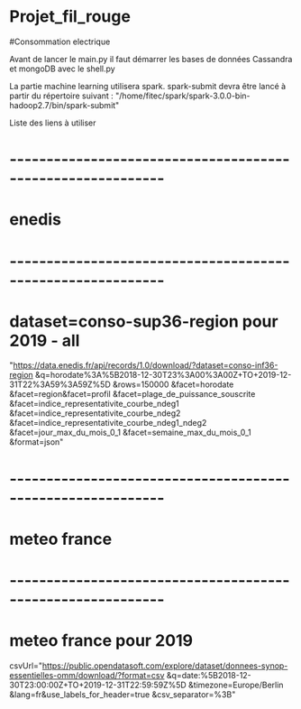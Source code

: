 # Projet_fil_rouge
#Consommation electrique

Avant de lancer le main.py il faut démarrer les bases de données Cassandra et mongoDB avec le shell.py

La partie machine learning utilisera spark. 
spark-submit devra être lancé à partir du répertoire suivant :
"/home/fitec/spark/spark-3.0.0-bin-hadoop2.7/bin/spark-submit"


Liste des liens à utiliser

# -----------------------------------------------------------
#          enedis
# -----------------------------------------------------------

# dataset=conso-sup36-region pour 2019 - all

"https://data.enedis.fr/api/records/1.0/download/?dataset=conso-inf36-region
&q=horodate%3A%5B2018-12-30T23%3A00%3A00Z+TO+2019-12-31T22%3A59%3A59Z%5D
&rows=150000
&facet=horodate
&facet=region&facet=profil
&facet=plage_de_puissance_souscrite
&facet=indice_representativite_courbe_ndeg1
&facet=indice_representativite_courbe_ndeg2
&facet=indice_representativite_courbe_ndeg1_ndeg2
&facet=jour_max_du_mois_0_1
&facet=semaine_max_du_mois_0_1
&format=json"


# -----------------------------------------------------------
#          meteo france
# -----------------------------------------------------------

# meteo france pour 2019
csvUrl="https://public.opendatasoft.com/explore/dataset/donnees-synop-essentielles-omm/download/?format=csv
&q=date:%5B2018-12-30T23:00:00Z+TO+2019-12-31T22:59:59Z%5D
&timezone=Europe/Berlin
&lang=fr&use_labels_for_header=true
&csv_separator=%3B"
       

